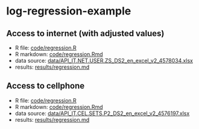 # log-regression-example


## Access to internet (with adjusted values)

- R file: [code/regression.R](code/regression_net.R)
- R markdown: [code/regression.Rmd](code/regression_net.Rmd)
- data source: [data/API_IT.NET.USER.ZS_DS2_en_excel_v2_4578034.xlsx](data/API_IT.NET.USER.ZS_DS2_en_excel_v2_4578034.xlsx)
- results: [results/regression.md](results/regression_net.md)


## Access to cellphone

- R file: [code/regression.R](code/regression_cel.R)
- R markdown: [code/regression.Rmd](code/regression_cel.Rmd)
- data source: [data/API_IT.CEL.SETS.P2_DS2_en_excel_v2_4576197.xlsx](data/API_IT.CEL.SETS.P2_DS2_en_excel_v2_4576197.xlsx)
- results: [results/regression.md](results/regression_cel.md)

